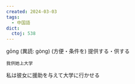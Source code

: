 ```yaml
---
created: 2024-03-03
tags:
  - 中国語
dict:
  ctoj: 538
---
```

gōng (異読: gòng)
(方便・条件を) 提供する・供する
```zh-cn
我供她上大学
```
私は彼女に援助を与えて大学に行かせる
